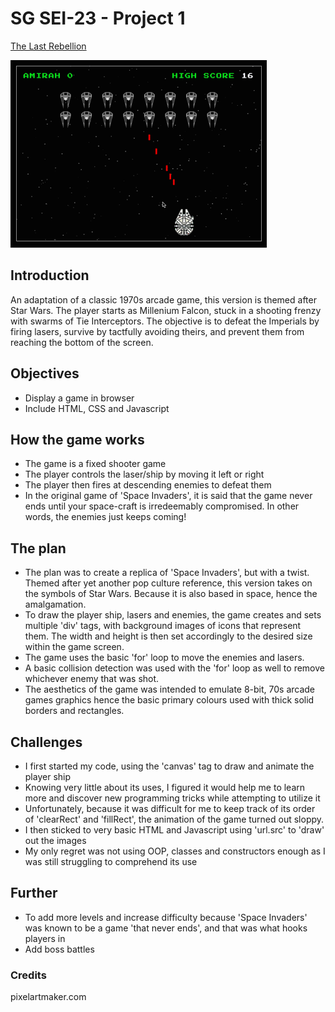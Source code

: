 # SG SEI-23 - Project 1

<a href="https://amirahsham01.github.io/proj1-last-rebellion/">The Last Rebellion</a>

<img src="imgs/sample.gif">

## Introduction
An adaptation of a classic 1970s arcade game, this version is themed after Star Wars. The player starts as Millenium Falcon, stuck in a shooting frenzy with swarms of Tie Interceptors. The objective is to defeat the Imperials by firing lasers, survive by tactfully avoiding theirs, and prevent them from reaching the bottom of
the screen.

## Objectives
- Display a game in browser
- Include HTML, CSS and Javascript

## How the game works
- The game is a fixed shooter game
- The player controls the laser/ship by moving it left or right
- The player then fires at descending enemies to defeat them
- In the original game of 'Space Invaders', it is said that the game never ends until your space-craft is irredeemably compromised. In other words, the enemies just keeps coming!

## The plan
- The plan was to create a replica of 'Space Invaders', but with a twist. Themed after yet another pop culture reference, this version takes on the symbols of Star Wars. Because it is also based in space, hence the amalgamation. 
- To draw the player ship, lasers and enemies, the game creates and sets multiple 'div' tags, with background images of icons that represent them. The width and height is then set accordingly to the desired size within the game screen.
- The game uses the basic 'for' loop to move the enemies and lasers. 
- A basic collision detection was used with the 'for' loop as well to remove whichever enemy that was shot.
- The aesthetics of the game was intended to emulate 8-bit, 70s arcade games graphics hence the basic primary colours used with thick solid borders and rectangles.

## Challenges
- I first started my code, using the 'canvas' tag to draw and animate the player ship
- Knowing very little about its uses, I figured it would help me to learn more and discover new programming tricks while attempting to utilize it
- Unfortunately, because it was difficult for me to keep track of its order of 'clearRect' and 'fillRect', the animation of the game turned out sloppy.
- I then sticked to very basic HTML and Javascript using 'url.src' to 'draw' out the images
- My only regret was not using OOP, classes and constructors enough as I was still struggling to comprehend its use

## Further
- To add more levels and increase difficulty because 'Space Invaders' was known to be a game 'that never ends', and that was what hooks players in
- Add boss battles

### Credits
pixelartmaker.com



